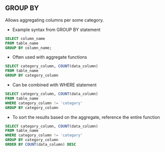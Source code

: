 ## GROUP BY

Allows aggregating columns per some category.

- Example syntax from GROUP BY statement

```sql
SELECT column_name
FROM table_name
GROUP BY column_name;
```

- Often used with aggregate functions

```sql
SELECT category_column, COUNT(data_column)
FROM table_name
GROUP BY category_column
```

- Can be combined with WHERE statement

```sql
SELECT category_column, COUNT(data_column)
FROM table_name
WHERE category_column != 'category'
GROUP BY category_column
```

- To sort the results based on the aggregate, reference the entire function

```sql
SELECT category_column, COUNT(data_column)
FROM table_name
WHERE category_column != 'category'
GROUP BY category_column
ORDER BY COUNT(data_column) DESC
```

